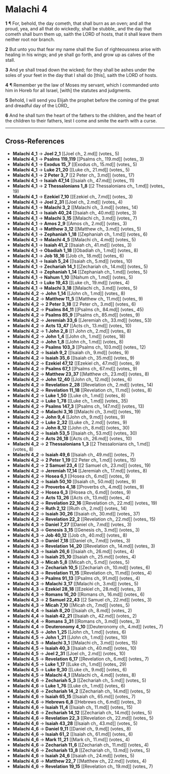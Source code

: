 # Malachi 4

**1** ¶ For, behold, the day cometh, that shall burn as an oven; and all the proud, yea, and all that do wickedly, shall be stubble_ and the day that cometh shall burn them up, saith the LORD of hosts, that it shall leave them neither root nor branch.

**2** But unto you that fear my name shall the Sun of righteousness arise with healing in his wings; and ye shall go forth, and grow up as calves of the stall.

**3** And ye shall tread down the wicked; for they shall be ashes under the soles of your feet in the day that I shall do [this], saith the LORD of hosts.

**4** ¶ Remember ye the law of Moses my servant, which I commanded unto him in Horeb for all Israel, [with] the statutes and judgments.

**5** Behold, I will send you Elijah the prophet before the coming of the great and dreadful day of the LORD_

**6** And he shall turn the heart of the fathers to the children, and the heart of the children to their fathers, lest I come and smite the earth with a curse.

---

## Cross-References

- **Malachi 4_1** → **Joel 2_1** [[Joel ch_ 2.md]] (votes_ 5)
- **Malachi 4_1** → **Psalms 119_119** [[Psalms ch_ 119.md]] (votes_ 3)
- **Malachi 4_1** → **Exodus 15_7** [[Exodus ch_ 15.md]] (votes_ 5)
- **Malachi 4_1** → **Luke 21_20** [[Luke ch_ 21.md]] (votes_ 5)
- **Malachi 4_1** → **2 Peter 3_7** [[2 Peter ch_ 3.md]] (votes_ 17)
- **Malachi 4_1** → **Isaiah 47_14** [[Isaiah ch_ 47.md]] (votes_ 11)
- **Malachi 4_1** → **2 Thessalonians 1_8** [[2 Thessalonians ch_ 1.md]] (votes_ 19)
- **Malachi 4_1** → **Ezekiel 7_10** [[Ezekiel ch_ 7.md]] (votes_ 3)
- **Malachi 4_1** → **Joel 2_31** [[Joel ch_ 2.md]] (votes_ 4)
- **Malachi 4_1** → **Malachi 3_2** [[Malachi ch_ 3.md]] (votes_ 14)
- **Malachi 4_1** → **Isaiah 40_24** [[Isaiah ch_ 40.md]] (votes_ 3)
- **Malachi 4_1** → **Malachi 3_15** [[Malachi ch_ 3.md]] (votes_ 7)
- **Malachi 4_1** → **Amos 2_9** [[Amos ch_ 2.md]] (votes_ 3)
- **Malachi 4_1** → **Matthew 3_12** [[Matthew ch_ 3.md]] (votes_ 5)
- **Malachi 4_1** → **Zephaniah 1_18** [[Zephaniah ch_ 1.md]] (votes_ 6)
- **Malachi 4_1** → **Malachi 4_5** [[Malachi ch_ 4.md]] (votes_ 5)
- **Malachi 4_1** → **Isaiah 41_2** [[Isaiah ch_ 41.md]] (votes_ 3)
- **Malachi 4_1** → **Obadiah 1_18** [[Obadiah ch_ 1.md]] (votes_ 8)
- **Malachi 4_1** → **Job 18_16** [[Job ch_ 18.md]] (votes_ 6)
- **Malachi 4_1** → **Isaiah 5_24** [[Isaiah ch_ 5.md]] (votes_ 10)
- **Malachi 4_1** → **Zechariah 14_1** [[Zechariah ch_ 14.md]] (votes_ 5)
- **Malachi 4_1** → **Zephaniah 1_14** [[Zephaniah ch_ 1.md]] (votes_ 5)
- **Malachi 4_1** → **Nahum 1_10** [[Nahum ch_ 1.md]] (votes_ 5)
- **Malachi 4_1** → **Luke 19_43** [[Luke ch_ 19.md]] (votes_ 4)
- **Malachi 4_1** → **Malachi 3_18** [[Malachi ch_ 3.md]] (votes_ 5)
- **Malachi 4_2** → **John 1_14** [[John ch_ 1.md]] (votes_ 8)
- **Malachi 4_2** → **Matthew 11_5** [[Matthew ch_ 11.md]] (votes_ 9)
- **Malachi 4_2** → **2 Peter 3_18** [[2 Peter ch_ 3.md]] (votes_ 6)
- **Malachi 4_2** → **Psalms 84_11** [[Psalms ch_ 84.md]] (votes_ 45)
- **Malachi 4_2** → **Psalms 85_9** [[Psalms ch_ 85.md]] (votes_ 9)
- **Malachi 4_2** → **Jeremiah 33_6** [[Jeremiah ch_ 33.md]] (votes_ 53)
- **Malachi 4_2** → **Acts 13_47** [[Acts ch_ 13.md]] (votes_ 10)
- **Malachi 4_2** → **1 John 2_8** [[1 John ch_ 2.md]] (votes_ 8)
- **Malachi 4_2** → **John 1_4** [[John ch_ 1.md]] (votes_ 18)
- **Malachi 4_2** → **John 1_8** [[John ch_ 1.md]] (votes_ 8)
- **Malachi 4_2** → **Psalms 103_3** [[Psalms ch_ 103.md]] (votes_ 12)
- **Malachi 4_2** → **Isaiah 9_2** [[Isaiah ch_ 9.md]] (votes_ 9)
- **Malachi 4_2** → **Isaiah 35_6** [[Isaiah ch_ 35.md]] (votes_ 9)
- **Malachi 4_2** → **Ezekiel 47_12** [[Ezekiel ch_ 47.md]] (votes_ 9)
- **Malachi 4_2** → **Psalms 67_1** [[Psalms ch_ 67.md]] (votes_ 9)
- **Malachi 4_2** → **Matthew 23_37** [[Matthew ch_ 23.md]] (votes_ 8)
- **Malachi 4_2** → **John 12_40** [[John ch_ 12.md]] (votes_ 6)
- **Malachi 4_2** → **Revelation 2_28** [[Revelation ch_ 2.md]] (votes_ 14)
- **Malachi 4_2** → **Revelation 11_18** [[Revelation ch_ 11.md]] (votes_ 8)
- **Malachi 4_2** → **Luke 1_50** [[Luke ch_ 1.md]] (votes_ 8)
- **Malachi 4_2** → **Luke 1_78** [[Luke ch_ 1.md]] (votes_ 35)
- **Malachi 4_2** → **Psalms 147_3** [[Psalms ch_ 147.md]] (votes_ 13)
- **Malachi 4_2** → **Malachi 3_16** [[Malachi ch_ 3.md]] (votes_ 19)
- **Malachi 4_2** → **John 9_4** [[John ch_ 9.md]] (votes_ 9)
- **Malachi 4_2** → **Luke 2_32** [[Luke ch_ 2.md]] (votes_ 9)
- **Malachi 4_2** → **John 8_12** [[John ch_ 8.md]] (votes_ 30)
- **Malachi 4_2** → **Isaiah 53_5** [[Isaiah ch_ 53.md]] (votes_ 30)
- **Malachi 4_2** → **Acts 26_18** [[Acts ch_ 26.md]] (votes_ 10)
- **Malachi 4_2** → **2 Thessalonians 1_3** [[2 Thessalonians ch_ 1.md]] (votes_ 8)
- **Malachi 4_2** → **Isaiah 49_6** [[Isaiah ch_ 49.md]] (votes_ 7)
- **Malachi 4_2** → **2 Peter 1_19** [[2 Peter ch_ 1.md]] (votes_ 15)
- **Malachi 4_2** → **2 Samuel 23_4** [[2 Samuel ch_ 23.md]] (votes_ 19)
- **Malachi 4_2** → **Jeremiah 17_14** [[Jeremiah ch_ 17.md]] (votes_ 8)
- **Malachi 4_2** → **Hosea 6_1** [[Hosea ch_ 6.md]] (votes_ 9)
- **Malachi 4_2** → **Isaiah 50_10** [[Isaiah ch_ 50.md]] (votes_ 9)
- **Malachi 4_2** → **Proverbs 4_18** [[Proverbs ch_ 4.md]] (votes_ 9)
- **Malachi 4_2** → **Hosea 6_3** [[Hosea ch_ 6.md]] (votes_ 9)
- **Malachi 4_2** → **Acts 13_26** [[Acts ch_ 13.md]] (votes_ 4)
- **Malachi 4_2** → **Revelation 22_16** [[Revelation ch_ 22.md]] (votes_ 19)
- **Malachi 4_2** → **Ruth 2_12** [[Ruth ch_ 2.md]] (votes_ 14)
- **Malachi 4_2** → **Isaiah 30_26** [[Isaiah ch_ 30.md]] (votes_ 37)
- **Malachi 4_2** → **Revelation 22_2** [[Revelation ch_ 22.md]] (votes_ 15)
- **Malachi 4_3** → **Daniel 7_27** [[Daniel ch_ 7.md]] (votes_ 3)
- **Malachi 4_3** → **Genesis 3_15** [[Genesis ch_ 3.md]] (votes_ 3)
- **Malachi 4_3** → **Job 40_12** [[Job ch_ 40.md]] (votes_ 8)
- **Malachi 4_3** → **Daniel 7_18** [[Daniel ch_ 7.md]] (votes_ 3)
- **Malachi 4_3** → **Revelation 14_20** [[Revelation ch_ 14.md]] (votes_ 3)
- **Malachi 4_3** → **Isaiah 26_6** [[Isaiah ch_ 26.md]] (votes_ 4)
- **Malachi 4_3** → **Isaiah 25_10** [[Isaiah ch_ 25.md]] (votes_ 4)
- **Malachi 4_3** → **Micah 5_8** [[Micah ch_ 5.md]] (votes_ 5)
- **Malachi 4_3** → **Zechariah 10_5** [[Zechariah ch_ 10.md]] (votes_ 6)
- **Malachi 4_3** → **Revelation 11_15** [[Revelation ch_ 11.md]] (votes_ 4)
- **Malachi 4_3** → **Psalms 91_13** [[Psalms ch_ 91.md]] (votes_ 4)
- **Malachi 4_3** → **Malachi 3_17** [[Malachi ch_ 3.md]] (votes_ 5)
- **Malachi 4_3** → **Ezekiel 28_18** [[Ezekiel ch_ 28.md]] (votes_ 3)
- **Malachi 4_3** → **Romans 16_20** [[Romans ch_ 16.md]] (votes_ 6)
- **Malachi 4_3** → **2 Samuel 22_43** [[2 Samuel ch_ 22.md]] (votes_ 3)
- **Malachi 4_3** → **Micah 7_10** [[Micah ch_ 7.md]] (votes_ 5)
- **Malachi 4_4** → **Isaiah 8_20** [[Isaiah ch_ 8.md]] (votes_ 2)
- **Malachi 4_4** → **Isaiah 42_21** [[Isaiah ch_ 42.md]] (votes_ 2)
- **Malachi 4_4** → **Romans 3_31** [[Romans ch_ 3.md]] (votes_ 3)
- **Malachi 4_4** → **Deuteronomy 4_10** [[Deuteronomy ch_ 4.md]] (votes_ 7)
- **Malachi 4_5** → **John 1_25** [[John ch_ 1.md]] (votes_ 6)
- **Malachi 4_5** → **John 1_21** [[John ch_ 1.md]] (votes_ 10)
- **Malachi 4_5** → **Malachi 3_1** [[Malachi ch_ 3.md]] (votes_ 15)
- **Malachi 4_5** → **Isaiah 40_3** [[Isaiah ch_ 40.md]] (votes_ 10)
- **Malachi 4_5** → **Joel 2_31** [[Joel ch_ 2.md]] (votes_ 10)
- **Malachi 4_5** → **Revelation 6_17** [[Revelation ch_ 6.md]] (votes_ 7)
- **Malachi 4_5** → **Luke 1_17** [[Luke ch_ 1.md]] (votes_ 29)
- **Malachi 4_5** → **Luke 9_30** [[Luke ch_ 9.md]] (votes_ 6)
- **Malachi 4_5** → **Malachi 4_1** [[Malachi ch_ 4.md]] (votes_ 8)
- **Malachi 4_6** → **Zechariah 5_3** [[Zechariah ch_ 5.md]] (votes_ 5)
- **Malachi 4_6** → **Luke 1_76** [[Luke ch_ 1.md]] (votes_ 6)
- **Malachi 4_6** → **Zechariah 14_2** [[Zechariah ch_ 14.md]] (votes_ 5)
- **Malachi 4_6** → **Isaiah 65_15** [[Isaiah ch_ 65.md]] (votes_ 7)
- **Malachi 4_6** → **Hebrews 6_8** [[Hebrews ch_ 6.md]] (votes_ 3)
- **Malachi 4_6** → **Isaiah 11_4** [[Isaiah ch_ 11.md]] (votes_ 15)
- **Malachi 4_6** → **Zechariah 14_12** [[Zechariah ch_ 14.md]] (votes_ 5)
- **Malachi 4_6** → **Revelation 22_3** [[Revelation ch_ 22.md]] (votes_ 5)
- **Malachi 4_6** → **Isaiah 43_28** [[Isaiah ch_ 43.md]] (votes_ 5)
- **Malachi 4_6** → **Daniel 9_11** [[Daniel ch_ 9.md]] (votes_ 8)
- **Malachi 4_6** → **Isaiah 61_2** [[Isaiah ch_ 61.md]] (votes_ 6)
- **Malachi 4_6** → **Mark 11_21** [[Mark ch_ 11.md]] (votes_ 4)
- **Malachi 4_6** → **Zechariah 11_6** [[Zechariah ch_ 11.md]] (votes_ 4)
- **Malachi 4_6** → **Zechariah 13_8** [[Zechariah ch_ 13.md]] (votes_ 5)
- **Malachi 4_6** → **Isaiah 24_6** [[Isaiah ch_ 24.md]] (votes_ 5)
- **Malachi 4_6** → **Matthew 22_7** [[Matthew ch_ 22.md]] (votes_ 4)
- **Malachi 4_6** → **Revelation 19_15** [[Revelation ch_ 19.md]] (votes_ 7)
